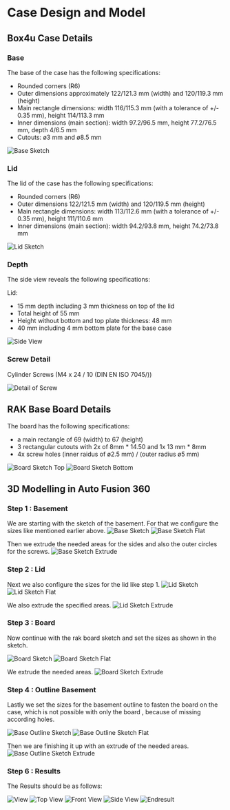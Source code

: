 # Case Design and Model

## Box4u Case Details

### Base

The base of the case has the following specifications:
- Rounded corners (R6)
- Outer dimensions approximately 122/121.3 mm (width) and 120/119.3 mm (height)
- Main rectangle dimensions: width 116/115.3 mm (with a tolerance of +/- 0.35 mm), height 114/113.3 mm
- Inner dimensions (main section): width 97.2/96.5 mm, height 77.2/76.5 mm, depth 4/6.5 mm
- Cutouts: ø3 mm and ø8.5 mm

![Base Sketch](./case_box4u/base.png)

### Lid

The lid of the case has the following specifications:
- Rounded corners (R6)
- Outer dimensions 122/121.5 mm (width) and 120/119.5 mm (height)
- Main rectangle dimensions: width 113/112.6 mm (with a tolerance of +/- 0.35 mm), height 111/110.6 mm
- Inner dimensions (main section): width 94.2/93.8 mm, height 74.2/73.8 mm

![Lid Sketch](./case_box4u/lid.png)

### Depth

The side view reveals the following specifications:

Lid:
- 15 mm depth including 3 mm thickness on top of the lid
- Total height of 55 mm
- Height without bottom and top plate thickness: 48 mm
- 40 mm including 4 mm bottom plate for the base case

![Side View](./case_box4u/side.png)

### Screw Detail

Cylinder Screws (M4 x 24 / 10 (DIN EN ISO 7045/))

![Detail of Screw](./case_box4u/screw.png)

## RAK Base Board Details

The board has the following specifications:
- a main rectangle of 69 (width) to 67 (height)
- 3 rectangular cutouts with 2x of 8mm * 14.50 and 1x 13 mm * 8mm
- 4x screw holes  (inner raidus of ø2.5 mm) / (outer radius ø5 mm)

![Board Sketch Top](./pcb_board/top.png)
![Board Sketch Bottom](./pcb_board/bottom.png)



## 3D Modelling in Auto Fusion 360

### Step 1 : Basement

We are starting with the sketch of the basement.
For that we configure the sizes like mentioned earlier above.
![Base Sketch](./case/base_sketch.png)
![Base Sketch Flat](./case/base_sketch_flat.png)

Then we extrude the needed areas for the sides and also the outer circles for the screws.
![Base Sketch Extrude](./case/base_sketch_extrude.png)


### Step 2 : Lid

Next we also configure the sizes for the lid like step 1.
![Lid Sketch](./case/lid_sketch.png)
![Lid Sketch Flat](./case/lid_sketch_flat.png)

We also extrude the specified areas.
![Lid Sketch Extrude](./case/lid_sketch_extrude.png)


### Step 3 : Board

Now continue with the rak board sketch and set the sizes as shown in the sketch.

![Board Sketch](./case/board_sketch.png)
![Board Sketch Flat](./case/board_sketch_flat.png)

We extrude the needed areas.
![Board Sketch Extrude](./case/board_sketch_extrude.png)


### Step 4 : Outline Basement

Lastly we set the sizes for the basement outline to fasten the board on the case, which is not possible with only the board , because of missing according holes. 

![Base Outline Sketch](./case/base_outline_sketch.png)
![Base Outline Sketch Flat](./case/base_outline_sketch_flat.png)

Then we are finishing it up with an extrude of the needed areas.
![Base Outline Sketch Extrude](./case/base_outline_sketch_extrude.png)


### Step 6 : Results
The Results should be as follows:

![View](./case/view1.png)
![Top View](./case/view_top.png)
![Front View](./case/view_front.png)
![Side View](./case/view_side.png)
![Endresult](./case/case.png)
